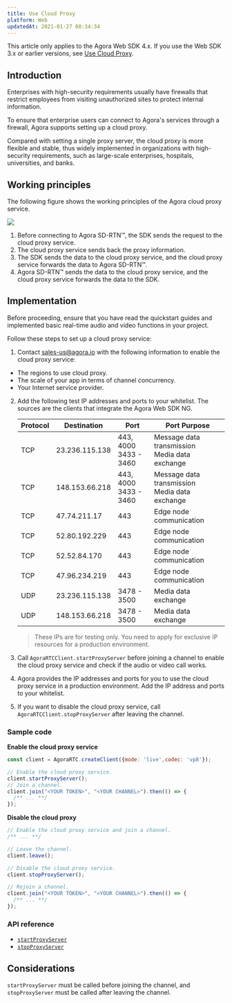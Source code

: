 ```yaml
---
title: Use Cloud Proxy
platform: Web
updatedAt: 2021-01-27 08:34:34
---
```

<div class="alert note">This article only applies to the Agora Web SDK 4.x. If you use the Web SDK 3.x or earlier versions, see <a href="./cloud_proxy_web?platform=Web">Use Cloud Proxy</a>.</li></div>

## Introduction
Enterprises with high-security requirements usually have firewalls that restrict employees from visiting unauthorized sites to protect internal information.

To ensure that enterprise users can connect to Agora's services through a firewall, Agora supports setting up a cloud proxy. 

Compared with setting a single proxy server, the cloud proxy is more flexible and stable, thus widely implemented in organizations with high-security requirements, such as large-scale enterprises, hospitals, universities, and banks.

## Working principles


The following figure shows the working principles of the Agora cloud proxy service.

![](https://web-cdn.agora.io/docs-files/1569400862850)

1. Before connecting to Agora SD-RTN™, the SDK sends the request to the cloud proxy service.
2. The cloud proxy service sends back the proxy information.
3. The SDK sends the data to the cloud proxy service, and the cloud proxy service forwards the data to Agora SD-RTN™.
4. Agora SD-RTN™ sends the data to the cloud proxy service, and the cloud proxy service forwards the data to the SDK.

## Implementation

Before proceeding, ensure that you have read the quickstart guides and implemented basic real-time audio and video functions in your project.

Follow these steps to set up a cloud proxy service:
1. Contact sales-us@agora.io with the following information to enable the cloud proxy service:
  - The regions to use cloud proxy.
  - The scale of your app in terms of channel concurrency.
  - Your Internet service provider.
2. Add the following test IP addresses and ports to your whitelist.
    The sources are the clients that integrate the Agora Web SDK NG.

    | Protocol | Destination | Port | Port Purpose |
    | ---- | -------------- | ------------------------ | ----------------------------- |
    | TCP | 23.236.115.138 | 443, 4000<br/>3433 - 3460 | Message data transmission<br/>Media data exchange |
    | TCP | 148.153.66.218 | 443, 4000<br/>3433 - 3460 | Message data transmission<br/>Media data exchange |
    | TCP | 47.74.211.17 | 443 | Edge node communication |
    | TCP | 52.80.192.229 | 443 | Edge node communication |
    | TCP | 52.52.84.170 | 443 | Edge node communication |
    | TCP | 47.96.234.219 | 443 | Edge node communication |
    | UDP | 23.236.115.138 | 3478 - 3500 | Media data exchange |
    | UDP | 148.153.66.218 | 3478 - 3500 | Media data exchange |

    > These IPs are for testing only. You need to apply for exclusive IP resources for a production environment.

3. Call `AgoraRTCClient.startProxyServer` before joining a channel to enable the cloud proxy service and check if the audio or video call works.

4. Agora provides the IP addresses and ports for you to use the cloud proxy service in a production environment. Add the IP address and ports to your whitelist.

5. If you want to disable the cloud proxy service, call `AgoraRTCClient.stopProxyServer` after leaving the channel.

### Sample code

**Enable the cloud proxy service**

```js
const client = AgoraRTC.createClient({mode: 'live',codec: 'vp8'});

// Enable the cloud proxy service.
client.startProxyServer();
// Join a channel.
client.join("<YOUR TOKEN>", "<YOUR CHANNEL>").then(() => {
  /** ... **/
});
```

**Disable the cloud proxy**

```js
// Enable the cloud proxy service and join a channel.
/** ... **/

// Leave the channel.
client.leave();

// Disable the cloud proxy service.
client.stopProxyServer();

// Rejoin a channel.
client.join("<YOUR TOKEN>", "<YOUR CHANNEL>").then(() => {
  /** ... **/
});
```

### API reference
- [`startProxyServer`](./API%20Reference/web/v4.2.0/interfaces/iagorartcclient.html#startproxyserver)
- [`stopProxyServer`](./API%20Reference/web/v4.2.0/interfaces/iagorartcclient.html#stopproxyserver)

## Considerations

`startProxyServer` must be called before joining the channel, and `stopProxyServer` must be called after leaving the channel.